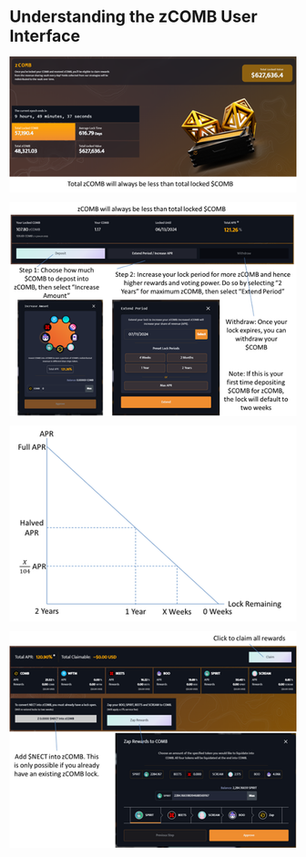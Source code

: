 # Understanding the zCOMB User Interface

![](<../../../.gitbook/assets/Untitled (12).png>)

![](<../../../.gitbook/assets/Untitled (14).png>)

![](../../../.gitbook/assets/Untitled.png)

![](<../../../.gitbook/assets/Untitled (9).png>)
